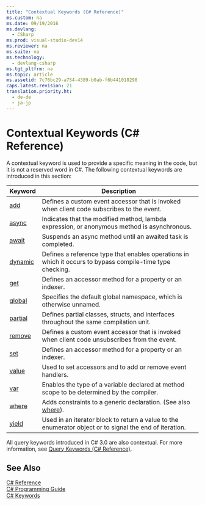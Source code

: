 ```yaml
---
title: "Contextual Keywords (C# Reference)"
ms.custom: na
ms.date: 09/19/2016
ms.devlang: 
  - CSharp
ms.prod: visual-studio-dev14
ms.reviewer: na
ms.suite: na
ms.technology: 
  - devlang-csharp
ms.tgt_pltfrm: na
ms.topic: article
ms.assetid: 7c76bc29-a754-4389-b0ab-f6b441018298
caps.latest.revision: 21
translation.priority.ht: 
  - de-de
  - ja-jp
---
```

# Contextual Keywords (C# Reference)
A contextual keyword is used to provide a specific meaning in the code, but it is not a reserved word in C#. The following contextual keywords are introduced in this section:  
  
|Keyword|Description|  
|-------------|-----------------|  
|[add](../vs140/add--C#-Reference-.md)|Defines a custom event accessor that is invoked when client code subscribes to the event.|  
|[async](../Topic/async%20\(C%23%20Reference\).md)|Indicates that the modified method, lambda expression, or anonymous method is asynchronous.|  
|[await](../Topic/await%20\(C%23%20Reference\).md)|Suspends an async method until an awaited task is completed.|  
|[dynamic](../vs140/dynamic--C#-Reference-.md)|Defines a reference type that enables operations in which it occurs to bypass compile-time type checking.|  
|[get](../vs140/get--C#-Reference-.md)|Defines an accessor method for a property or an indexer.|  
|[global](../vs140/global--C#-Reference-.md)|Specifies the default global namespace, which is otherwise unnamed.|  
|[partial](../vs140/partial--Type---C#-Reference-.md)|Defines partial classes, structs, and interfaces throughout the same compilation unit.|  
|[remove](../vs140/remove--C#-Reference-.md)|Defines a custom event accessor that is invoked when client code unsubscribes from the event.|  
|[set](../vs140/set--C#-Reference-.md)|Defines an accessor method for a property or an indexer.|  
|[value](../vs140/value--C#-Reference-.md)|Used to set accessors and to add or remove event handlers.|  
|[var](../vs140/var--C#-Reference-.md)|Enables the type of a variable declared at method scope to be determined by the compiler.|  
|[where](../Topic/where%20\(generic%20type%20constraint\)%20\(C%23%20Reference\).md)|Adds constraints to a generic declaration. (See also [where](../Topic/where%20clause%20\(C%23%20Reference\).md)).|  
|[yield](../Topic/yield%20\(C%23%20Reference\).md)|Used in an iterator block to return a value to the enumerator object or to signal the end of iteration.|  
  
 All query keywords introduced in C# 3.0 are also contextual. For more information, see [Query Keywords (C# Reference)](../vs140/Query-Keywords--C#-Reference-.md).  
  
## See Also  
 [C# Reference](../vs140/C#-Reference.md)   
 [C# Programming Guide](../vs140/C#-Programming-Guide.md)   
 [C# Keywords](../Topic/C%23%20Keywords.md)